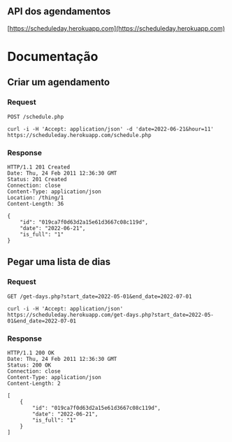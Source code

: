 ## API dos agendamentos

[https://scheduleday.herokuapp.com](https://scheduleday.herokuapp.com)


# Documentação

## Criar um agendamento

### Request

`POST /schedule.php`

    curl -i -H 'Accept: application/json' -d 'date=2022-06-21&hour=11' https://scheduleday.herokuapp.com/schedule.php

### Response

    HTTP/1.1 201 Created
    Date: Thu, 24 Feb 2011 12:36:30 GMT
    Status: 201 Created
    Connection: close
    Content-Type: application/json
    Location: /thing/1
    Content-Length: 36

    {
		"id": "019ca7f0d63d2a15e61d3667c08c119d",
		"date": "2022-06-21",
		"is_full": "1"
	}

## Pegar uma lista de dias

### Request

`GET /get-days.php?start_date=2022-05-01&end_date=2022-07-01`

    curl -i -H 'Accept: application/json' https://scheduleday.herokuapp.com/get-days.php?start_date=2022-05-01&end_date=2022-07-01

### Response

    HTTP/1.1 200 OK
    Date: Thu, 24 Feb 2011 12:36:30 GMT
    Status: 200 OK
    Connection: close
    Content-Type: application/json
    Content-Length: 2

    [
        {
		    "id": "019ca7f0d63d2a15e61d3667c08c119d",
		    "date": "2022-06-21",
		    "is_full": "1"
	    }
    ]


